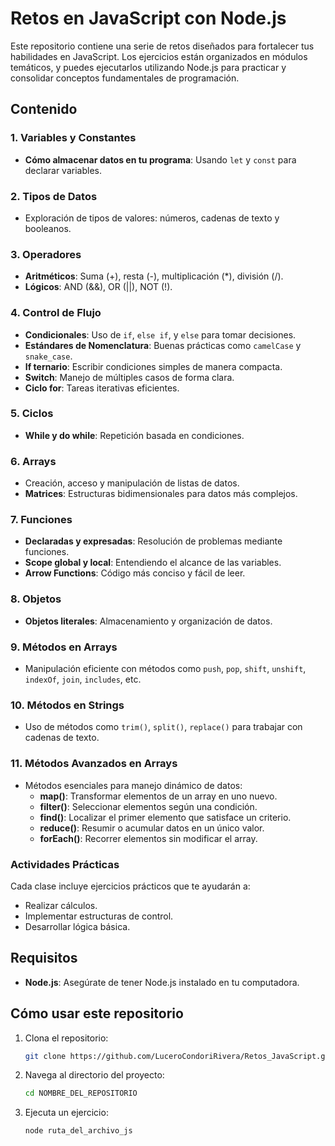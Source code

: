 # Retos en JavaScript con Node.js

Este repositorio contiene una serie de retos diseñados para fortalecer tus habilidades en JavaScript. Los ejercicios están organizados en módulos temáticos, y puedes ejecutarlos utilizando Node.js para practicar y consolidar conceptos fundamentales de programación.

## Contenido

### 1. Variables y Constantes
- **Cómo almacenar datos en tu programa**: Usando `let` y `const` para declarar variables.

### 2. Tipos de Datos
- Exploración de tipos de valores: números, cadenas de texto y booleanos.

### 3. Operadores
- **Aritméticos**: Suma (+), resta (-), multiplicación (*), división (/).
- **Lógicos**: AND (&&), OR (||), NOT (!).

### 4. Control de Flujo
- **Condicionales**: Uso de `if`, `else if`, y `else` para tomar decisiones.
- **Estándares de Nomenclatura**: Buenas prácticas como `camelCase` y `snake_case`.
- **If ternario**: Escribir condiciones simples de manera compacta.
- **Switch**: Manejo de múltiples casos de forma clara.
- **Ciclo for**: Tareas iterativas eficientes.

### 5. Ciclos
- **While y do while**: Repetición basada en condiciones.

### 6. Arrays
- Creación, acceso y manipulación de listas de datos.
- **Matrices**: Estructuras bidimensionales para datos más complejos.

### 7. Funciones
- **Declaradas y expresadas**: Resolución de problemas mediante funciones.
- **Scope global y local**: Entendiendo el alcance de las variables.
- **Arrow Functions**: Código más conciso y fácil de leer.

### 8. Objetos
- **Objetos literales**: Almacenamiento y organización de datos.

### 9. Métodos en Arrays
- Manipulación eficiente con métodos como `push`, `pop`, `shift`, `unshift`, `indexOf`, `join`, `includes`, etc.

### 10. Métodos en Strings
- Uso de métodos como `trim()`, `split()`, `replace()` para trabajar con cadenas de texto.

### 11. Métodos Avanzados en Arrays
- Métodos esenciales para manejo dinámico de datos:
  - **map()**: Transformar elementos de un array en uno nuevo.
  - **filter()**: Seleccionar elementos según una condición.
  - **find()**: Localizar el primer elemento que satisface un criterio.
  - **reduce()**: Resumir o acumular datos en un único valor.
  - **forEach()**: Recorrer elementos sin modificar el array.

### Actividades Prácticas
Cada clase incluye ejercicios prácticos que te ayudarán a:
- Realizar cálculos.
- Implementar estructuras de control.
- Desarrollar lógica básica.

## Requisitos
- **Node.js**: Asegúrate de tener Node.js instalado en tu computadora.

## Cómo usar este repositorio
1. Clona el repositorio:
   ```bash
   git clone https://github.com/LuceroCondoriRivera/Retos_JavaScript.git
   ```
2. Navega al directorio del proyecto:
   ```bash
   cd NOMBRE_DEL_REPOSITORIO
   ```
3. Ejecuta un ejercicio:
   ```bash
   node ruta_del_archivo_js
   ```

